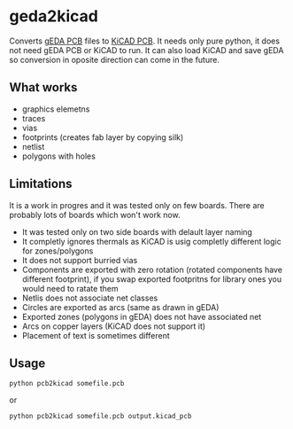 # geda2kicad
Converts [gEDA PCB](http://pcb.geda-project.org/) files to [KiCAD PCB](http://kicad-pcb.org/). It needs only pure python, it does not need gEDA PCB or KiCAD to run. 
It can also load KiCAD and save gEDA so conversion in oposite direction can come in the future.

## What works
- graphics elemetns
- traces
- vias
- footprints (creates fab layer by copying silk)
- netlist
- polygons with holes

## Limitations

It is a work in progres and it was tested only on few boards. There are probably lots of boards which won't work now.

- It was tested only on two side boards with delault layer naming
- It completly ignores thermals as KiCAD is usig completly different logic for zones/polygons
- It does not support burried vias
- Components are exported with zero rotation (rotated components have different footprint), if you swap exported footpritns for library ones you would need to ratate them
- Netlis does not associate net classes
- Circles are exported as arcs (same as drawn in gEDA)
- Exported zones (polygons in gEDA) does not have associated net
- Arcs on copper layers (KiCAD does not support it)
- Placement of text is sometimes different

## Usage

`python pcb2kicad somefile.pcb`

or

`python pcb2kicad somefile.pcb output.kicad_pcb`
